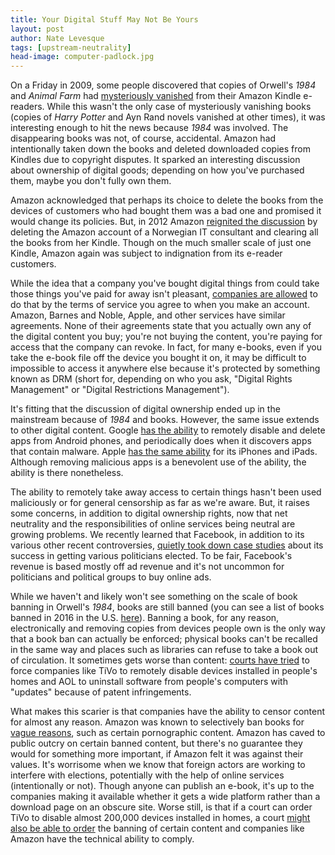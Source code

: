 ```yaml
---
title: Your Digital Stuff May Not Be Yours
layout: post
author: Nate Levesque
tags: [upstream-neutrality]
head-image: computer-padlock.jpg
---
```


On a Friday in 2009, some people discovered that copies of Orwell's _1984_ and _Animal Farm_ had [mysteriously vanished](https://www.nytimes.com/2009/07/18/technology/companies/18amazon.html) from their Amazon Kindle e-readers. While this wasn't the only case of mysteriously vanishing books (copies of _Harry Potter_ and Ayn Rand novels vanished at other times), it was interesting enough to hit the news because _1984_ was involved. The disappearing books was not, of course, accidental. Amazon had intentionally taken down the books and deleted downloaded copies from Kindles due to copyright disputes. It sparked an interesting discussion about ownership of digital goods; depending on how you've purchased them, maybe you don't fully own them.

Amazon acknowledged that perhaps its choice to delete the books from the devices of customers who had bought them was a bad one and promised it would change its policies. But, in 2012 Amazon [reignited the discussion](http://www.zdnet.com/article/why-amazon-is-within-its-rights-to-remove-access-to-your-kindle-books/) by deleting the Amazon account of a Norwegian IT consultant and clearing all the books from her Kindle. Though on the much smaller scale of just one Kindle, Amazon again was subject to indignation from its e-reader customers.

While the idea that a company you've bought digital things from could take those things you've paid for away isn't pleasant, [companies are allowed](http://www.zdnet.com/article/why-amazon-is-within-its-rights-to-remove-access-to-your-kindle-books/) to do that by the terms of service you agree to when you make an account. Amazon, Barnes and Noble, Apple, and other services have similar agreements. None of their agreements state that you actually own any of the digital content you buy; you're not buying the content, you're paying for access that the company can revoke. In fact, for many e-books, even if you take the e-book file off the device you bought it on, it may be difficult to impossible to access it anywhere else because it's protected by something known as DRM (short for, depending on who you ask, "Digital Rights Management" or "Digital Restrictions Management").

It's fitting that the discussion of digital ownership ended up in the mainstream because of _1984_ and books. However, the same issue extends to other digital content. Google [has the ability](https://android-developers.googleblog.com/2010/06/exercising-our-remote-application.html) to remotely disable and delete apps from Android phones, and periodically does when it discovers apps that contain malware. Apple [has the same ability](https://techcrunch.com/2008/08/07/apple-can-remotely-remove-applications-from-your-iphone/) for its iPhones and iPads. Although removing malicious apps is a benevolent use of the ability, the ability is there nonetheless.

The ability to remotely take away access to certain things hasn't been used maliciously or for general censorship as far as we're aware. But, it raises some concerns, in addition to digital ownership rights, now that net neutrality and the responsibilities of online services being neutral are growing problems. We recently learned that Facebook, in addition to its various other recent controversies, [quietly took down case studies](https://theintercept.com/2018/03/14/facebook-election-meddling/) about its success in getting various politicians elected. To be fair, Facebook's revenue is based mostly off ad revenue and it's not uncommon for politicians and political groups to buy online ads.

While we haven't and likely won't see something on the scale of book banning in Orwell's _1984_, books are still banned (you can see a list of books banned in 2016 in the U.S. [here](https://www.ila.org/content/documents/2016banned.pdf)). Banning a book, for any reason, electronically and removing copies from devices people own is the only way that a book ban can actually be enforced; physical books can't be recalled in the same way and places such as libraries can refuse to take a book out of circulation. It sometimes gets worse than content: [courts have tried](http://www.slate.com/articles/technology/technology/2009/07/why_2024_will_be_like_nineteen_eightyfour.html) to force companies like TiVo to remotely disable devices installed in people's homes and AOL to uninstall software from people's computers with "updates" because of patent infringements.

What makes this scarier is that companies have the ability to censor content for almost any reason. Amazon was known to selectively ban books for [vague reasons](https://www.cbsnews.com/news/amazon-execs-cant-define-porn-but-they-know-it-when-they-see-it/), such as certain pornographic content. Amazon has caved to public outcry on certain banned content, but there's no guarantee they would for something more important, if Amazon felt it was against their values. It's worrisome when we know that foreign actors are working to interfere with elections, potentially with the help of online services (intentionally or not). Though anyone can publish an e-book, it's up to the companies making it available whether it gets a wide platform rather than a download page on an obscure site. Worse still, is that if a court can order TiVo to disable almost 200,000 devices installed in homes, a court [might also be able to order](http://www.slate.com/articles/technology/technology/2009/07/why_2024_will_be_like_nineteen_eightyfour.html) the banning of certain content and companies like Amazon have the technical ability to comply.